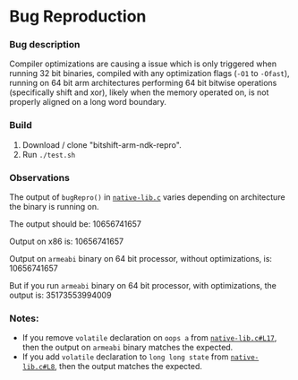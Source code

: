# Bug Reproduction
### Bug description
Compiler optimizations are causing a issue which is only triggered when running 32 bit binaries, compiled with any optimization flags 
(`-O1` to `-Ofast`), running on 64 bit arm architectures performing 64 bit bitwise operations (specifically shift and xor), 
likely when the memory operated on, is not properly aligned on a long word boundary.

### Build
1. Download / clone "bitshift-arm-ndk-repro".
1. Run `./test.sh`

### Observations
The output of `bugRepro()` in [`native-lib.c`](jni/native-lib.c) varies depending on architecture the binary is running on.

The output should be:  10656741657

Output on x86 is:      10656741657

Output on `armeabi` binary on 64 bit processor, without optimizations, is: 10656741657

But if you run `armeabi` binary on 64 bit processor, with optimizations, the output is: 35173553994009

### Notes:
* If you remove `volatile` declaration on `oops a` from [`native-lib.c#L17`](jni/native-lib.c#L17), then the output on `armeabi` binary matches the expected.
* If you add `volatile` declaration to `long long state` from [`native-lib.c#L8`](jni/native-lib.c#L8), then the output matches the expected.
